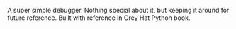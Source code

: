 A super simple debugger. Nothing special about it, but keeping it around for future reference.
Built with reference in Grey Hat Python book.